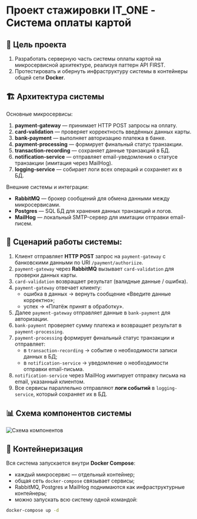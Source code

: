 # Проект стажировки IT_ONE - Система оплаты картой

## 📌 Цель проекта
1. Разработать серверную часть системы оплаты картой на микросервисной архитектуре, реализуя паттерн API FIRST.  
2. Протестировать и обернуть инфраструктуру системы в контейнеры общей сети **Docker**.

## 🏗 Архитектура системы
Основные микросервисы:
1. **payment-gateway** — принимает HTTP POST запросы на оплату.
2. **card-validation** — проверяет корректность введённых данных карты.
3. **bank-payment** — выполняет авторизацию платежа в банке.
4. **payment-processing** — формирует финальный статус транзакции.
5. **transaction-recording** — сохраняет данные транзакций в БД.
6. **notification-service** — отправляет email-уведомления о статусе транзакции (имитация через MailHog).
7. **logging-service** — собирает логи всех операций и сохраняет их в БД.

Внешние системы и интеграции:
- **RabbitMQ** — брокер сообщений для обмена данными между микросервисами.
- **Postgres** — SQL БД для хранения данных транзакций и логов.
- **MailHog** — локальный SMTP-сервер для имитации отправки email-писем.

## 🔄 Сценарий работы системы:
1. Клиент отправляет **HTTP POST** запрос на `payment-gateway` c банковскими данными по URI `/payment/authoriize`.
2. `payment-gateway` через **RabbitMQ** вызывает `card-validation` для проверки данных карты.
3. `card-validation` возвращает результат (валидные данные / ошибка).
4. `payment-gateway` отвечает клиенту:  
   - ошибка в данных → вернуть сообщение «Введите данные корректно»;  
   - успех → «Платёж принят в обработку».
5. Далее `payment-gateway` отправляет данные в `bank-payment` для авторизации.
6. `bank-payment` проверяет сумму платежа и возвращает результат в `payment-processing`.
7. `payment-processing` формирует финальный статус транзакции и отправляет:  
   - в `transaction-recording` → событие о необходимости записи данных в БД;  
   - в `notification-service` → уведомление о необходимости отправки email-письма.
8. `notification-service` через MailHog имитирует отправку письма на email, указанный клиентом.
9. Все сервисы параллельно отправляют **логи событий** в `logging-service`, который сохраняет их в БД.

## 📊 Схема компонентов системы
![Схема компонентов]("https://github.com/user-attachments/assets/4b421ae6-32fd-4234-8bd8-b40570a4c85b">)

## 🐳 Контейнеризация
Вся система запускается внутри **Docker Compose**:
- каждый микросервис — отдельный контейнер;
- общая сеть `docker-compose` связывает сервисы;
- RabbitMQ, Postgres и MailHog поднимаются как инфраструктурные контейнеры;
- можно запускать всю систему одной командой:

```bash
docker-compose up -d
